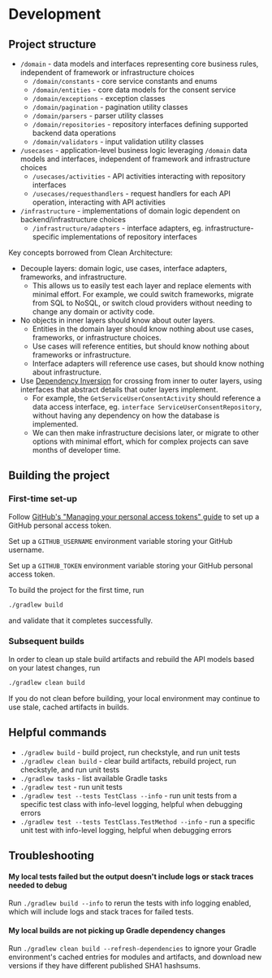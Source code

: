 # Development

## Project structure

* `/domain` - data models and interfaces representing core business rules, independent of framework or infrastructure choices
  * `/domain/constants` - core service constants and enums
  * `/domain/entities` - core data models for the consent service
  * `/domain/exceptions` - exception classes
  * `/domain/pagination` - pagination utility classes
  * `/domain/parsers` - parser utility classes
  * `/domain/repositories` - repository interfaces defining supported backend data operations
  * `/domain/validators` - input validation utility classes
* `/usecases` - application-level business logic leveraging `/domain` data models and interfaces, independent of framework and infrastructure choices
  * `/usecases/activities` - API activities interacting with repository interfaces
  * `/usecases/requesthandlers` - request handlers for each API operation, interacting with API activities
* `/infrastructure` - implementations of domain logic dependent on backend/infrastructure choices
  * `/infrastructure/adapters` - interface adapters, eg. infrastructure-specific implementations of repository interfaces

Key concepts borrowed from Clean Architecture:

* Decouple layers: domain logic, use cases, interface adapters, frameworks, and infrastructure.
  * This allows us to easily test each layer and replace elements with minimal effort.  For example, we could switch frameworks, migrate from SQL to NoSQL, or switch cloud providers without needing to change any domain or activity code.
* No objects in inner layers should know about outer layers.
  * Entities in the domain layer should know nothing about use cases, frameworks, or infrastructure choices.
  * Use cases will reference entities, but should know nothing about frameworks or infrastructure.
  * Interface adapters will reference use cases, but should know nothing about infrastructure.
* Use [Dependency Inversion](https://en.wikipedia.org/wiki/Dependency_inversion_principle) for crossing from inner to outer layers, using interfaces that abstract details that outer layers implement.
  * For example, the `GetServiceUserConsentActivity` should reference a data access interface, eg. `interface ServiceUserConsentRepository`, without having any dependency on how the database is implemented.
  * We can then make infrastructure decisions later, or migrate to other options with minimal effort, which for complex projects can save months of developer time.

## Building the project

### First-time set-up
Follow [GitHub's "Managing your personal access tokens" guide](https://docs.github.com/en/authentication/keeping-your-account-and-data-secure/managing-your-personal-access-tokens) to set up a GitHub personal access token.

Set up a `GITHUB_USERNAME` environment variable storing your GitHub username.

Set up a `GITHUB_TOKEN` environment variable storing your GitHub personal access token.

To build the project for the first time, run

```sh
./gradlew build
```

and validate that it completes successfully.

### Subsequent builds
In order to clean up stale build artifacts and rebuild the API models based on your latest changes, run

```sh
./gradlew clean build
```

If you do not clean before building, your local environment may continue to use stale, cached artifacts in builds.

## Helpful commands

* `./gradlew build` - build project, run checkstyle, and run unit tests
* `./gradlew clean build` - clear build artifacts, rebuild project, run checkstyle, and run unit tests
* `./gradlew tasks` - list available Gradle tasks
* `./gradlew test` - run unit tests
* `./gradlew test --tests TestClass --info` - run unit tests from a specific test class with info-level logging, helpful when debugging errors
* `./gradlew test --tests TestClass.TestMethod --info` - run a specific unit test with info-level logging, helpful when debugging errors

## Troubleshooting

#### My local tests failed but the output doesn't include logs or stack traces needed to debug

Run `./gradlew build --info` to rerun the tests with info logging enabled, which will include logs and stack traces for failed tests.

#### My local builds are not picking up Gradle dependency changes

Run `./gradlew clean build --refresh-dependencies` to ignore your Gradle environment's cached entries for modules and artifacts, and download new versions if they have different published SHA1 hashsums.
